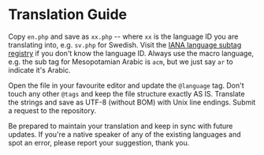 # Translation Guide

Copy `en.php` and save as `xx.php` -- where `xx` is the language ID you are translating into, e.g. `sv.php` for Swedish. Visit the [IANA language subtag registry](https://www.iana.org/assignments/language-subtag-registry) if you don't know the language ID. Always use the macro language, e.g. the sub tag for Mesopotamian Arabic is `acm`, but we just say `ar` to indicate it's Arabic.

Open the file in your favourite editor and update the `@language` tag. Don't touch any other `@tags` and keep the file structure exactly AS IS. Translate the strings and save as UTF-8 (without BOM) with Unix line endings. Submit a request to the repository.

Be prepared to maintain your translation and keep in sync with future updates. If you're a native speaker of any of the existing languages and spot an error, please report your suggestion, thank you.

